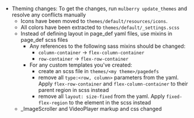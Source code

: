 * Theming changes: To get the changes, run `mulberry update_themes` and resolve any conflicts manually 
  * Icons have been moved to `themes/default/resources/icons`. 
  * All colors have been extracted to `themes/default/_settings.scss`
  * Instead of defining layout in page_def yaml files, use mixins in page_def scss files
    * Any references to the following sass mixins should be changed:
      * `column-container` -> `flex-column-container`
      * `row-container` -> `flex-row-container`
    * For any custom templates you've created:
      * create an scss file in `themes/<my theme>/pagedefs`
      * remove all `type:<row, column>` parameters from the yaml. Apply `flex-row-container` and `flex-column-container` to their parent region in scss instead
      * remove all `layout: size-fixed` from the yaml. Apply `fixed-flex-region` to the element in the scss instead
  * _ImageScroller and VideoPlayer markup and css changed


